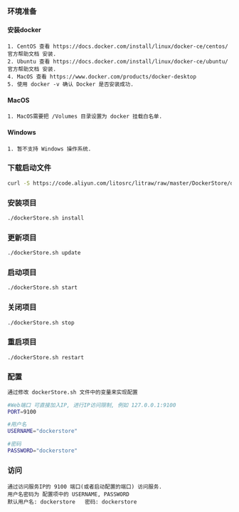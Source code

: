 ### 环境准备
#### 安装docker
    1. CentOS 查看 https://docs.docker.com/install/linux/docker-ce/centos/ 官方帮助文档 安装.
    2. Ubuntu 查看 https://docs.docker.com/install/linux/docker-ce/ubuntu/ 官方帮助文档 安装.
    4. MacOS 查看 https://www.docker.com/products/docker-desktop
    5. 使用 docker -v 确认 Docker 是否安装成功.
#### MacOS 
    1. MacOS需要把 /Volumes 目录设置为 docker 挂载白名单.
#### Windows
    1. 暂不支持 Windows 操作系统.
    
### 下载启动文件
````bash
curl -S https://code.aliyun.com/litosrc/litraw/raw/master/DockerStore/dockerStore.sh > dockerStore.sh && chmod 755 dockerStore.sh && sudo mkdir -p /Volumes/DockerStore && sudo chown $(whoami) /Volumes/DockerStore
````

### 安装项目
````bash
./dockerStore.sh install
````

### 更新项目
````bash
./dockerStore.sh update
````

### 启动项目
````bash
./dockerStore.sh start
````

### 关闭项目
````bash
./dockerStore.sh stop
````

### 重启项目
````bash
./dockerStore.sh restart
````

### 配置
````bash
通过修改 dockerStore.sh 文件中的变量来实现配置

#Web端口 可直接加入IP, 进行IP访问限制, 例如 127.0.0.1:9100
PORT=9100

#用户名
USERNAME="dockerstore"

#密码
PASSWORD="dockerstore"
````

### 访问
    通过访问服务IP的 9100 端口(或者启动配置的端口) 访问服务.
    用户名密码为 配置项中的 USERNAME, PASSWORD
    默认用户名: dockerstore   密码: dockerstore
